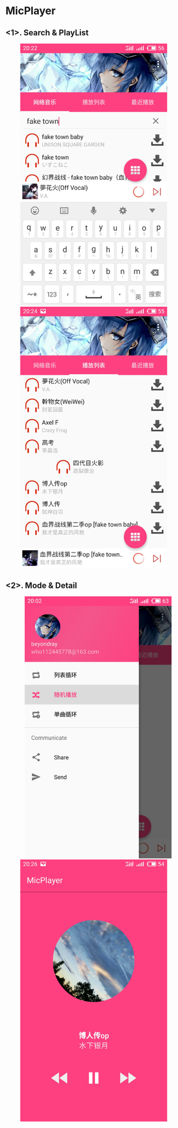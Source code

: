 MicPlayer 
=================

<1>. Search & PlayList
-----------------
<figure class="half">
 <div><img width="400" src="/ScreenShots/search.jpg"/></div>
    <div><img width="400" src="/ScreenShots/remove.jpg"/></div>
</figure >

<2>. Mode & Detail
-------------
<figure class="half">
    <img width="400" src="/ScreenShots/mode.jpg"/>
    <img width="400" src="/ScreenShots/detail.jpg"/>
</figure >




